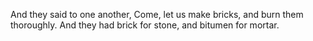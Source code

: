 And they said to one another, Come, let us make bricks, and burn them thoroughly. And they had brick for stone, and bitumen for mortar.
